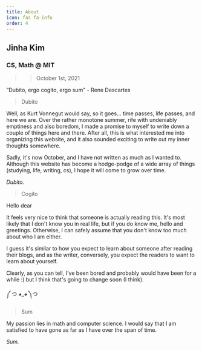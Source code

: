 ```yaml
---
title: About
icon: fas fa-info
order: 4
---
```

## Jinha Kim 

### CS, Math @ MIT 
>> October 1st, 2021 

“Dubito, ergo cogito, ergo sum" - Rene Descartes 

> Dubito

Well, as Kurt Vonnegut would say, so it goes... time passes, life passes, and here we are. Over the rather monotone summer, rife with undeniably emptiness and also boredom, I made a promise to myself to write down a couple of things here and there. After all, this is what interested me into organizing this website, and it also sounded exciting to write out my inner thoughts somewhere. 

Sadly, it's now October, and I have not written as much as I wanted to.  Although this website has become a hodge-podge of a wide array of things (studying, life, writing, cs), I hope it will come to grow over time.

*Dubito.* 

> Cogito 

Hello dear 

It feels very nice to think that someone is actually reading this. It's most likely that I don't know you in real life, but if you do know me, hello and greetings. Otherwise, I can safely assume that you don't know too much about who I am either.  

I guess it's similar to how you expect to learn about someone after reading their blogs, and as the writer, conversely, you expect the readers to want to learn about yourself. 

Clearly, as you can tell, I've been bored and probably would have been for a while :) but I think that's going to change soon (I think). 

༼ つ ◕_◕ ༽つ

<!-- I was born in Masschusetts on December 31st, 2003 with one issue, that being the 13-hour time difference between Korea and America. So, I got my Korean passport (parents are korean citizen), and it says that I was born on January 1st, 2004. By all means, being born in two different years isn't the sort of thing you can see too often. I mean a typical Korean / American dual citizen would have an age difference of 1, it differs by 2 for me.  -->

> Sum 

My passion lies in math and computer science. I would say that I am satisfied to have gone as far as I have over the span of time. 

<!-- where I really was so bad that I had to sink into utter misery everytime I looked at my code. It is interesting to note that I seem to be a victim of the initial stages of the dunning-kruger effect but from right to left, not left to right. As with all things, with more time spent attempting to accept any such cognitive bias, I found myself having become quite decent in competitive programming.  --> 

<!-- $\exists{\textrm{human}} \notin \textrm{humans}$.  -->

<!-- No worries though, I am full of surprises?   -->

*Sum.* 